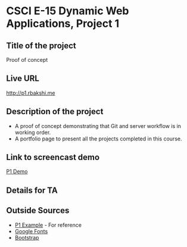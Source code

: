 # CSCI E-15 Dynamic Web Applications, Project 1

## Title of the project
  Proof of concept

## Live URL
<http://p1.rbakshi.me>

## Description of the project
* A proof of concept demonstrating that Git and server workflow is in working order. 
* A portfolio page to present all the projects completed in this course. 


## Link to screencast demo
[P1 Demo](https://youtu.be/XfRQy5FSQE4)

## Details for TA

## Outside Sources
* [P1 Example](http://p1.dwa15.com/) - For reference
* [Google Fonts](https://fonts.google.com/)
* [Bootstrap](http://getbootstrap.com/)

